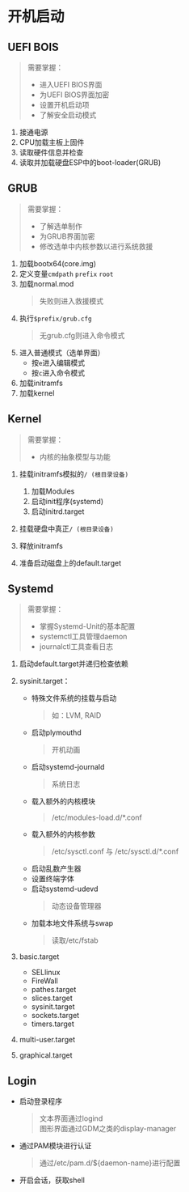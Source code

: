 # 开机启动
## UEFI BOIS
> 需要掌握：
> * 进入UEFI BIOS界面
> * 为UEFI BIOS界面加密
> * 设置开机启动项
> * 了解安全启动模式

1. 接通电源
2. CPU加载主板上固件
3. 读取硬件信息并检查
4. 读取并加载硬盘ESP中的boot-loader(GRUB)

## GRUB
> 需要掌握：
> * 了解选单制作
> * 为GRUB界面加密
> * 修改选单中内核参数以进行系统救援

1. 加载bootx64(core.img)
2. 定义变量`cmdpath` `prefix` `root`
3. 加载normal.mod
    > 失败则进入救援模式
4. 执行`$prefix/grub.cfg`
    > 无grub.cfg则进入命令模式
5. 进入普通模式（选单界面）
    * 按`e`进入编辑模式
    * 按`c`进入命令模式
6. 加载initramfs
7. 加载kernel

## Kernel
> 需要掌握：
> * 内核的抽象模型与功能

1. 挂载initramfs模拟的`/ (根目录设备)`
    1. 加载Modules
    2. 启动init程序(systemd)
    3. 启动initrd.target

2. 挂载硬盘中真正`/ (根目录设备)`
3. 释放initramfs
4. 准备启动磁盘上的default.target

## Systemd
> 需要掌握：
> * 掌握Systemd-Unit的基本配置
> * systemctl工具管理daemon
> * journalctl工具查看日志

1. 启动default.target并递归检查依赖

2. sysinit.target：
    * 特殊文件系统的挂载与启动
        > 如：LVM, RAID
    * 启动plymouthd
        > 开机动画
    * 启动systemd-journald
        > 系统日志
    * 载入额外的内核模块
        > /etc/modules-load.d/*.conf
    * 载入额外的内核参数
        > /etc/sysctl.conf 与 /etc/sysctl.d/*.conf
    * 启动乱数产生器
    * 设置终端字体
    * 启动systemd-udevd
        > 动态设备管理器
    * 加载本地文件系统与swap
        > 读取/etc/fstab

3. basic.target
    * SELlinux
    * FireWall
    * pathes.target
    * slices.target
    * sysinit.target
    * sockets.target
    * timers.target
4. multi-user.target
5. graphical.target

## Login
<!-- entry begin: boot login -->
* 启动登录程序
    > 文本界面通过logind  
    > 图形界面通过GDM之类的display-manager
* 通过PAM模块进行认证
    > 通过/etc/pam.d/${daemon-name}进行配置
* 开启会话，获取shell
<!-- entry end -->

